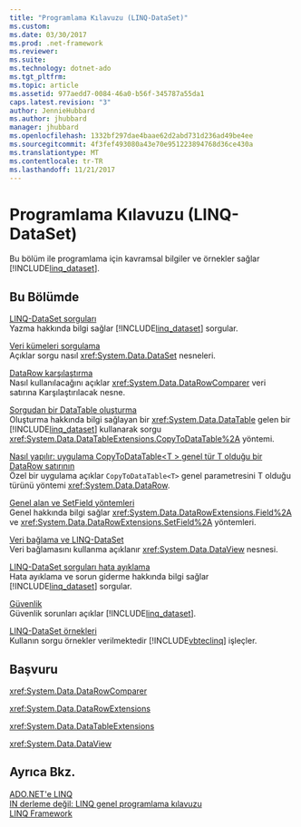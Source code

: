 ```yaml
---
title: "Programlama Kılavuzu (LINQ-DataSet)"
ms.custom: 
ms.date: 03/30/2017
ms.prod: .net-framework
ms.reviewer: 
ms.suite: 
ms.technology: dotnet-ado
ms.tgt_pltfrm: 
ms.topic: article
ms.assetid: 977aedd7-0084-46a0-b56f-345787a55da1
caps.latest.revision: "3"
author: JennieHubbard
ms.author: jhubbard
manager: jhubbard
ms.openlocfilehash: 1332bf297dae4baae62d2abd731d236ad49be4ee
ms.sourcegitcommit: 4f3fef493080a43e70e951223894768d36ce430a
ms.translationtype: MT
ms.contentlocale: tr-TR
ms.lasthandoff: 11/21/2017
---
```

# <a name="programming-guide-linq-to-dataset"></a>Programlama Kılavuzu (LINQ-DataSet)
Bu bölüm ile programlama için kavramsal bilgiler ve örnekler sağlar [!INCLUDE[linq_dataset](../../../../includes/linq-dataset-md.md)].  
  
## <a name="in-this-section"></a>Bu Bölümde  
 [LINQ-DataSet sorguları](../../../../docs/framework/data/adonet/queries-in-linq-to-dataset.md)  
 Yazma hakkında bilgi sağlar [!INCLUDE[linq_dataset](../../../../includes/linq-dataset-md.md)] sorgular.  
  
 [Veri kümeleri sorgulama](../../../../docs/framework/data/adonet/querying-datasets-linq-to-dataset.md)  
 Açıklar sorgu nasıl <xref:System.Data.DataSet> nesneleri.  
  
 [DataRow karşılaştırma](../../../../docs/framework/data/adonet/comparing-datarows-linq-to-dataset.md)  
 Nasıl kullanılacağını açıklar <xref:System.Data.DataRowComparer> veri satırına Karşılaştırılacak nesne.  
  
 [Sorgudan bir DataTable oluşturma](../../../../docs/framework/data/adonet/creating-a-datatable-from-a-query-linq-to-dataset.md)  
 Oluşturma hakkında bilgi sağlayan bir <xref:System.Data.DataTable> gelen bir [!INCLUDE[linq_dataset](../../../../includes/linq-dataset-md.md)] kullanarak sorgu <xref:System.Data.DataTableExtensions.CopyToDataTable%2A> yöntemi.  
  
 [Nasıl yapılır: uygulama CopyToDataTable\<T > genel tür T olduğu bir DataRow satırının](../../../../docs/framework/data/adonet/implement-copytodatatable-where-type-not-a-datarow.md)  
 Özel bir uygulama açıklar `CopyToDataTable<T>` genel parametresini T olduğu türünü yöntemi <xref:System.Data.DataRow>.  
  
 [Genel alan ve SetField yöntemleri](../../../../docs/framework/data/adonet/generic-field-and-setfield-methods-linq-to-dataset.md)  
 Genel hakkında bilgi sağlar <xref:System.Data.DataRowExtensions.Field%2A> ve <xref:System.Data.DataRowExtensions.SetField%2A> yöntemleri.  
  
 [Veri bağlama ve LINQ-DataSet](../../../../docs/framework/data/adonet/data-binding-and-linq-to-dataset.md)  
 Veri bağlamasını kullanma açıklanır <xref:System.Data.DataView> nesnesi.  
  
 [LINQ-DataSet sorguları hata ayıklama](../../../../docs/framework/data/adonet/debugging-linq-to-dataset-queries.md)  
 Hata ayıklama ve sorun giderme hakkında bilgi sağlar [!INCLUDE[linq_dataset](../../../../includes/linq-dataset-md.md)] sorgular.  
  
 [Güvenlik](../../../../docs/framework/data/adonet/security-linq-to-dataset.md)  
 Güvenlik sorunları açıklar [!INCLUDE[linq_dataset](../../../../includes/linq-dataset-md.md)].  
  
 [LINQ-DataSet örnekleri](../../../../docs/framework/data/adonet/linq-to-dataset-examples.md)  
 Kullanın sorgu örnekler verilmektedir [!INCLUDE[vbteclinq](../../../../includes/vbteclinq-md.md)] işleçler.  
  
## <a name="reference"></a>Başvuru  
 <xref:System.Data.DataRowComparer>  
  
 <xref:System.Data.DataRowExtensions>  
  
 <xref:System.Data.DataTableExtensions>  
  
 <xref:System.Data.DataView>  
  
## <a name="see-also"></a>Ayrıca Bkz.  
 [ADO.NET'e LINQ](http://msdn.microsoft.com/en-us/be3297b9-1b54-4d4c-82a8-add0d79c2006)  
 [IN derleme değil: LINQ genel programlama kılavuzu](http://msdn.microsoft.com/en-us/609c7a6b-cbdd-429d-99f3-78d13d3bc049)  
 [LINQ Framework](http://msdn.microsoft.com/en-us/897ea0fc-40db-4694-bbe5-7dd339d5bf94)
